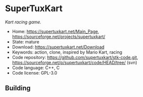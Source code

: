 # SuperTuxKart

_Kart racing game._

- Home: https://supertuxkart.net/Main_Page, https://sourceforge.net/projects/supertuxkart/
- State: mature
- Download: https://supertuxkart.net/Download
- Keywords: action, clone, inspired by Mario Kart, racing
- Code repository: https://github.com/supertuxkart/stk-code.git, https://sourceforge.net/p/supertuxkart/code/HEAD/tree/ (svn)
- Code language: C++, C
- Code license: GPL-3.0

## Building

